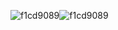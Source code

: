 ![f1cd9089](https://github.com/user-attachments/assets/b8c565d8-69ed-44f8-940a-3a4f0f27e2b1)![f1cd9089](https://github.com/user-attachments/assets/b8c565d8-69ed-44f8-940a-3a4f0f27e2b1)






